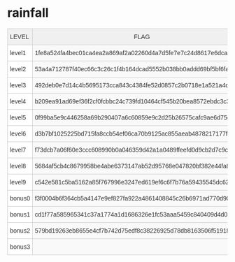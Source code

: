 # rainfall

<style type="text/css">
.tg  {border-collapse:collapse;border-color:#ccc;border-spacing:0;}
.tg td{background-color:#fff;border-color:#ccc;border-style:solid;border-width:1px;color:#333;
  font-family:Arial, sans-serif;font-size:14px;overflow:hidden;padding:10px 5px;word-break:normal;}
.tg th{background-color:#f0f0f0;border-color:#ccc;border-style:solid;border-width:1px;color:#333;
  font-family:Arial, sans-serif;font-size:14px;font-weight:normal;overflow:hidden;padding:10px 5px;word-break:normal;}
.tg .tg-baqh{text-align:center;vertical-align:top}
.tg .tg-buh4{background-color:#f9f9f9;text-align:left;vertical-align:top}
.tg .tg-0lax{text-align:left;vertical-align:top}
</style>
<table class="tg">
<thead>
  <tr>
    <th class="tg-0lax">LEVEL</th>
    <th class="tg-baqh">FLAG</th>
  </tr>
</thead>
<tbody>
  <tr>
    <td class="tg-0lax">level1</td>
    <td class="tg-buh4"><span style="color:var(--color-text-primary)">1fe8a524fa4bec01ca4ea2a869af2a02260d4a7d5fe7e7c24d8617e6dca12d3a</span></td>
  </tr>
  <tr>
    <td class="tg-0lax">level2</td>
    <td class="tg-buh4">53a4a712787f40ec66c3c26c1f4b164dcad5552b038bb0addd69bf5bf6fa8e77</td>
  </tr>
  <tr>
    <td class="tg-0lax"><span style="font-weight:400;font-style:normal">level</span>3</td>
    <td class="tg-buh4">492deb0e7d14c4b5695173cca843c4384fe52d0857c2b0718e1a521a4d33ec02</td>
  </tr>
  <tr>
    <td class="tg-0lax"><span style="font-weight:400;font-style:normal">level</span>4</td>
    <td class="tg-buh4">b209ea91ad69ef36f2cf0fcbbc24c739fd10464cf545b20bea8572ebdc3c36fa</td>
  </tr>
  <tr>
    <td class="tg-0lax"><span style="font-weight:400;font-style:normal">level</span>5</td>
    <td class="tg-buh4">0f99ba5e9c446258a69b290407a6c60859e9c2d25b26575cafc9ae6d75e9456a</td>
  </tr>
  <tr>
    <td class="tg-0lax"><span style="font-weight:400;font-style:normal">level</span>6</td>
    <td class="tg-buh4">d3b7bf1025225bd715fa8ccb54ef06ca70b9125ac855aeab4878217177f41a31</td>
  </tr>
  <tr>
    <td class="tg-0lax"><span style="font-weight:400;font-style:normal">level</span>7</td>
    <td class="tg-buh4"><span style="font-weight:400;font-style:normal">f73dcb7a06f60e3ccc608990b0a046359d42a1a0489ffeefd0d9cb2d7c9cb82d</span></td>
  </tr>
  <tr>
    <td class="tg-0lax"><span style="font-weight:400;font-style:normal">level</span>8</td>
    <td class="tg-buh4"><span style="font-weight:400;font-style:normal">5684af5cb4c8679958be4abe6373147ab52d95768e047820bf382e44fa8d8fb9</span></td>
  </tr>
  <tr>
    <td class="tg-0lax"><span style="font-weight:400;font-style:normal">level</span>9</td>
    <td class="tg-buh4"><span style="font-weight:400;font-style:normal">c542e581c5ba5162a85f767996e3247ed619ef6c6f7b76a59435545dc6259f8a</span></td>
  </tr>
  <tr>
    <td class="tg-0lax">bonus0</td>
    <td class="tg-buh4">f3f0004b6f364cb5a4147e9ef827fa922a4861408845c26b6971ad770d906728</td>
  </tr>
  <tr>
    <td class="tg-0lax">bonus1</td>
    <td class="tg-buh4"><span style="font-weight:400;font-style:normal">cd1f77a585965341c37a1774a1d1686326e1fc53aaa5459c840409d4d06523c9</span></td>
  </tr>
  <tr>
    <td class="tg-0lax">bonus2</td>
    <td class="tg-buh4">579bd19263eb8655e4cf7b742d75edf8c38226925d78db8163506f5191825245</td>
  </tr>
  <tr>
    <td class="tg-0lax">bonus3</td>
    <td class="tg-buh4"></td>
  </tr>
</tbody>
</table>
